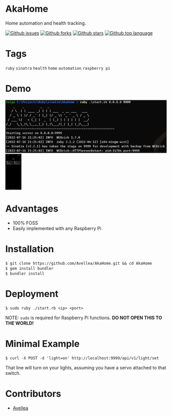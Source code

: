 # AkaHome

<!-- # Short Description -->

Home automation and health tracking.

<!-- # Badges -->

[![Github issues](https://img.shields.io/github/issues/Avellea/AkaHome)](https://github.com/Avellea/AkaHome/issues)
[![Github forks](https://img.shields.io/github/forks/Avellea/AkaHome)](https://github.com/Avellea/AkaHome/network/members)
[![Github stars](https://img.shields.io/github/stars/Avellea/AkaHome)](https://github.com/Avellea/AkaHome/stargazers)
[![Github top language](https://img.shields.io/github/languages/top/Avellea/AkaHome)](https://github.com/Avellea/AkaHome/)

# Tags

`ruby` `sinatra` `health` `home` `automation` `raspberry pi`

# Demo

![Demo](assets/README/file-0.png)
<img src="assets/README/file-1.png" width=10%>

# Advantages

- 100% FOSS
- Easily implemented with any Raspberry Pi

# Installation

```
$ git clone https://github.com/Avellea/AkaHome.git && cd AkaHome
$ gem install bundler
$ bundler install
```

# Deployment

```
$ sudo ruby ./start.rb <ip> <port>
```

NOTE: `sudo` is required for Raspberry Pi functions. **DO NOT OPEN THIS TO THE WORLD!**

# Minimal Example

```
$ curl -X POST -d 'light=on' http://localhost:9999/api/v1/light/set
```
That line will turn on your lights, assuming you have a servo attached to that switch.

# Contributors

- [Avellea](https://github.com/Avellea)

<!-- CREATED_BY_LEADYOU_README_GENERATOR -->
